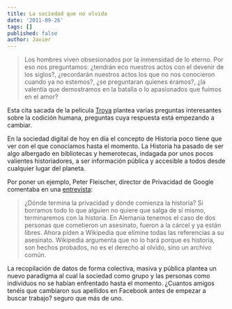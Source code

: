 ```yaml
---
title: La sociedad que no olvida
date: '2011-09-26'
tags: []
published: false
author: Javier
---
```


>Los hombres viven obsesionados por la inmensidad de lo eterno. Por eso nos preguntamos: ¿tendrán eco nuestros actos con el devenir de los siglos?, ¿recordarán nuestros actos los que no nos conocieron cuando ya no estemos?, ¿se preguntaran quienes éramos?, ¿la valentía que demostramos en la batalla o lo apasionados que fuimos en el amor?


Esta cita sacada de la película 
[Troya](http://www.imdb.com/title/tt0332452/) plantea varias preguntas interesantes sobre la codición humana, preguntas cuya respuesta está empezando a cambiar.

En la sociedad digital de hoy en día el concepto de 
Historia poco tiene que ver con el que conocíamos hasta el momento. La Historia ha pasado de ser algo albergado en bibliotecas y hemerotecas, indagada por unos pocos valientes historiadores, a ser información pública y accesible a todos desde cualquier lugar del planeta.

Por poner un ejemplo, Peter Fleischer, director de Privacidad de Google comentaba en una 
[entrevista](http://www.elpais.com/articulo/Pantallas/Hemos/cometido/algunos/errores/elpepirtv/20110901elpepirtv_1/Tes?print=1):


>¿Dónde termina la privacidad y dónde comienza la historia? Si borramos todo lo que alguien no quiere que salga de sí mismo, terminaremos con la historia. En Alemania tenemos el caso de dos personas que cometieron un asesinato, fueron a la cárcel y ya están libres. Ahora piden a Wikipedia que elimine todas las referencias a su asesinato. Wikipedia argumenta que no lo hará porque es historia, son hechos probados, no es el derecho al olvido, sino un archivo común.


La recopilación de datos de forma colectiva, masiva y pública plantea un nuevo paradigma al cual la sociedad como grupo y las personas como individuos no se habían enfrentado hasta el momento. ¿Cuantos amigos tenéis que cambiaron sus apellidos en Facebook antes de empezar a buscar trabajo? seguro que más de uno.
